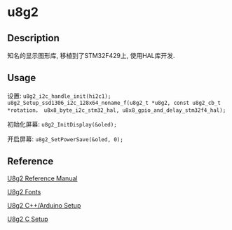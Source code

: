 # u8g2
## Description
知名的显示图形库, 移植到了STM32F429上, 使用HAL库开发. 
## Usage

设置: 
`u8g2_i2c_handle_init(hi2c1);`
`u8g2_Setup_ssd1306_i2c_128x64_noname_f(u8g2_t *u8g2, const u8g2_cb_t *rotation， u8x8_byte_i2c_stm32_hal, u8x8_gpio_and_delay_stm32f4_hal);`

初始化屏幕: `u8g2_InitDisplay(&oled);`

开启屏幕: `u8g2_SetPowerSave(&oled, 0);`


## Reference
[U8g2 Reference Manual](https://github.com/olikraus/u8g2/wiki/u8g2reference)

[U8g2 Fonts](https://github.com/olikraus/u8g2/wiki/fntlistall)

[U8g2 C++/Arduino Setup](https://github.com/olikraus/u8g2/wiki/u8g2setupcpp)

[U8g2 C Setup](https://github.com/olikraus/u8g2/wiki/u8g2setupc)
